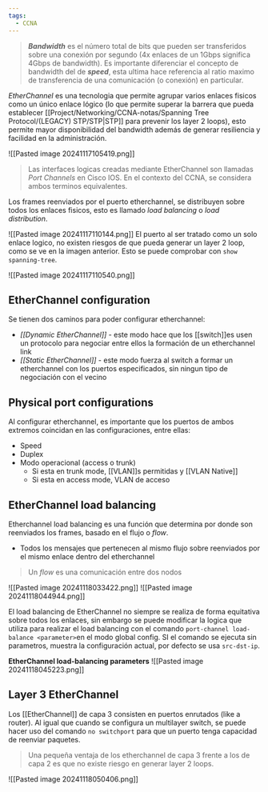 ```yaml
---
tags:
  - CCNA
---
```

> ***Bandwidth*** es el número total de bits que pueden ser transferidos sobre una conexión por segundo (4x enlaces de un 1Gbps significa 4Gbps de bandwidth). Es importante diferenciar el concepto de bandwidth del de **_speed_**, esta ultima hace referencia al ratio maximo de transferencia de una comunicación (o conexión) en particular. 

_EtherChannel_ es una tecnologia que permite agrupar varios enlaces fisicos como un único enlace lógico (lo que permite superar la barrera que pueda establecer [[Project/Networking/CCNA-notas/Spanning Tree Protocol/(LEGACY) STP/STP|STP]] para prevenir los layer 2 loops), esto permite mayor disponibilidad del bandwidth además de generar resiliencia y facilidad en la administración. 

![[Pasted image 20241117105419.png]]

> Las interfaces logicas creadas mediante EtherChannel son llamadas _Port Channels_ en Cisco IOS. En el contexto del CCNA, se considera ambos terminos equivalentes. 

Los frames reenviados por el puerto etherchannel, se distribuyen sobre todos los enlaces fisicos, esto es llamado _load balancing_ o _load distribution_.

![[Pasted image 20241117110144.png]]
El puerto al ser tratado como un solo enlace logico, no existen riesgos de que pueda generar un layer 2 loop, como se ve en la imagen anterior. Esto se puede comprobar con `show spanning-tree`.

![[Pasted image 20241117110540.png]]

## EtherChannel configuration 
Se tienen dos caminos para poder configurar etherchannel: 
- *[[Dynamic EtherChannel]]* - este modo hace que los [[switch]]es usen un protocolo para negociar entre ellos la formación de un etherchannel link 
- *[[Static EtherChannel]]* - este modo fuerza al switch a formar un etherchannel con los puertos especificados, sin ningun tipo de negociación con el vecino 

## Physical port configurations 
Al configurar etherchannel, es importante que los puertos de ambos extremos coincidan en las configuraciones, entre ellas:
- Speed  
- Duplex 
- Modo operacional (access o trunk)
	- Si esta en trunk mode, [[VLAN]]s permitidas y [[VLAN Native]] 
	- Si esta en access mode, VLAN de acceso 

## EtherChannel load balancing 
Etherchannel load balancing es una función que determina por donde son reenviados los frames, basado en el flujo o _flow_. 
- Todos los mensajes que pertenecen al mismo flujo sobre reenviados por el mismo enlace dentro del etherchannel 

> Un _flow_ es una comunicación entre dos nodos  

![[Pasted image 20241118033422.png]]
![[Pasted image 20241118044944.png]]

El load balancing de EtherChannel no siempre se realiza de forma equitativa sobre todos los enlaces, sin embargo se puede modificar la logica que utiliza para realizar el load balancing con el comando `port-channel load-balance <parameter>`en el modo global config. SI el comando se ejecuta sin parametros, muestra la configuración actual, por defecto se usa `src-dst-ip`.

**EtherChannel load-balancing parameters**
![[Pasted image 20241118045223.png]]

## Layer 3 EtherChannel
Los [[EtherChannel]] de capa 3 consisten en puertos enrutados (like a router). Al igual que cuando se configura un multilayer switch, se puede hacer uso del comando `no switchport` para que un puerto tenga capacidad de reenviar paquetes. 

> Una pequeña ventaja de los etherchannel de capa 3 frente a los de capa 2 es que no existe riesgo en generar layer 2 loops. 

![[Pasted image 20241118050406.png]]
